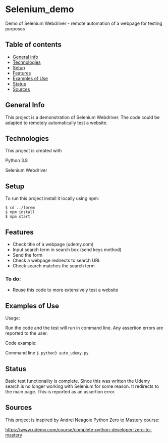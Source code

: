 # Selenium_demo
Demo of Selenium Webdriver - remote automation of a webpage for testing purposes

## Table of contents
* [General info](#general-info)
* [Technologies](#technologies)
* [Setup](#setup)
* [Features](#features)
* [Examples of Use](#examples-of-use)
* [Status](#status)
* [Sources](#sources)

## General Info
This project is a demonstration of Selenium Webdriver. The code could be adapted to remotely automatically test a website.

## Technologies
This project is created with

Python 3.8

Selenium Webdriver

## Setup
To run this project install it locally using npm:

```
$ cd ../lorem
$ npm install
$ npm start
```

## Features
* Check title of a webpage (udemy.com)
* Input search term in search box (send keys method)
* Send the form
* Check a webpage redirects to search URL
* Check search matches the search term

### To do:
* Reuse this code to more extensively test a website

## Examples of Use

Usage: 

Run the code and the test will run in command line. Any assertion errors are reported to the user.

Code example:

Command line
`$ python3 auto_udemy.py`

## Status
Basic test functionality is complete.
Since this was written the Udemy search is no longer working with Selenium for some reason. It redirects to the main page. This is reported as an assertion error.

## Sources
This project is inspired by Andrei Neagoie Python Zero to Mastery course:

https://www.udemy.com/course/complete-python-developer-zero-to-mastery
